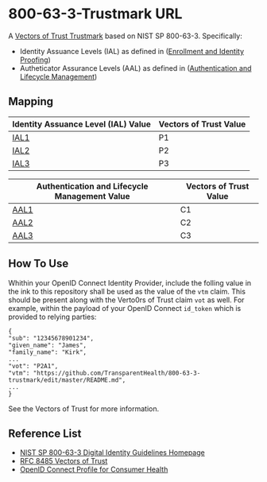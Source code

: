# 800-63-3-Trustmark URL
A [Vectors of Trust Trustmark]((https://tools.ietf.org/html/rfc8485)) based on 
NIST SP 800-63-3. Specifically:

* Identity Assuance Levels (IAL) as defined in ([Enrollment and Identity Proofing](https://doi.org/10.6028/NIST.SP.800-63a))
* Autheticator Assurance Levels (AAL) as defined in ([Authentication and Lifecycle Management](https://doi.org/10.6028/NIST.SP.800-63b))

Mapping
-------

| Identity Assuance Level (IAL) Value                      | Vectors of Trust Value |
| ----------------------------------------------------------- | ---------------------- |
| [IAL1](https://pages.nist.gov/800-63-3/sp800-63a.html#sec4) | P1                     |
| [IAL2](https://pages.nist.gov/800-63-3/sp800-63a.html#sec4) | P2                     |
| [IAL3](https://pages.nist.gov/800-63-3/sp800-63a.html#sec4) | P3                     |

| Authentication and Lifecycle Management Value               | Vectors of Trust Value |
| ----------------------------------------------------------- | ---------------------- |
| [AAL1](https://pages.nist.gov/800-63-3/sp800-63b.html#sec4) | C1                     |
| [AAL2](https://pages.nist.gov/800-63-3/sp800-63b.html#sec4) | C2                     |
| [AAL3](https://pages.nist.gov/800-63-3/sp800-63b.html#sec4) | C3                     |



How To Use
----------

Whithin your OpenID Connect Identity Provider, include the folling value in the ink to this repository shall be used as the value of the `vtm` claim. This should be present along with the Verto0rs of Trust claim `vot` as well.  For example, within the payload of your OpenID Connect `id_token` which is provided to relying parties:

    {
    "sub": "12345678901234",
    "given_name": "James",
    "family_name": "Kirk",
    ...
    "vot": "P2A1",
    "vtm": "https://github.com/TransparentHealth/800-63-3-trustmark/edit/master/README.md",
    ...
    }

See the Vectors of Trust for more information.


Reference List
--------------

* [NIST SP 800-63-3 Digital Identity Guidelines Homepage](https://pages.nist.gov/800-63-3/) 
* [RFC 8485 Vectors of Trust](https://tools.ietf.org/html/rfc8485)
* [OpenID Connect Profile for Consumer Health](https://github.com/TransparentHealth/openid-connect-consumerhealth-profile/blob/master/README.md)

